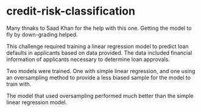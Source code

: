 # credit-risk-classification

Many thnaks to Saad Khan for the help with this one. Getting the model to fly by down-grading helped.

This challenge required training a linear regression model to predict loan defaults in applicants based on data provided. The data included financial information of applicants necessary to determine loan approvals. 

Two models were trained. One with simple linear regression, and one using an oversampling method to provide a less biased sample for the model to train with. 

The model that used oversampling performed much better than the simple linear regression model.